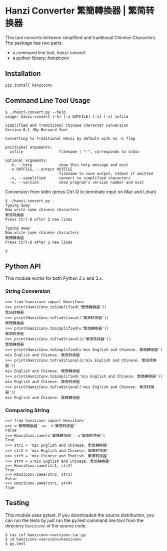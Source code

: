 # Hanzi Converter 繁簡轉換器 | 繁简转换器
This tool converts between simplified and traditional Chinese Characters.  The
package has two parts:

  - a command line tool, hanzi-convert
  - a python library: _hanziconv_

## Installation
    pip install hanziconv

## Command Line Tool Usage
    $ ./hanzi-convert.py --help
    usage: hanzi-convert [-h] [-o OUTFILE] [-s] [-v] infile
    
    Simplified and Traditional Chinese Character Conversion
    Version 0.1 (By Bernard Yue)
    
    Converting to Traditional Hanzi by default with no -s flag
    
    positional arguments:
      infile                filename | "-", corresponds to stdin
    
    optional arguments:
      -h, --help            show this help message and exit
      -o OUTFILE, --output OUTFILE
                            filename to save output, stdout if omitted
      -s, --simplified      convert to simplified characters
      -v, --version         show program's version number and exit

Conversion from stdin (press Ctrl-D to terminate input on Mac and Linun)

    $ ./hanzi-convert.py -
    Typing away 
    Now write some chinese characters
    繁简转换器
    Press Ctrl-D after 2 new lines

    Typing away
    Now write some chinese characters
    繁簡轉換器
    Press Ctrl-D after 2 new lines
    
    $

## Python API

This module works for both Python 2.x and 3.x.

### String Conversion
    >>> from hanziconv import HanziConv
    >>> print(HanziConv.toSimplified('繁簡轉換器'))
    繁简转换器
    >>> print(HanziConv.toTraditional('繁简转换器'))
    繁簡轉換器
    >>> print(HanziConv.toSimplified(u'繁簡轉換器'))
    繁简转换器
    >>> print(HanziConv.toTraditional(u'繁简转换器'))
    繁簡轉換器
    >>> print(HanziConv.toSimplified(u'mix English and Chinese. 繁簡轉換器')
    mix English and Chinese. 繁简转换器
    >>> print(HanziConv.toTraditional(u'mix English and Chinese. 繁简转换器'))
    mix English and Chinese. 繁簡轉換器
    >>> print(HanziConv.toSimplified('mix English and Chinese. 繁簡轉換器'))
    mix English and Chinese. 繁简转换器
    >>> print(HanziConv.toTraditional('mix English and Chinese. 繁简转换器'))
    mix English and Chinese. 繁簡轉換器

### Comparing String
    >>> from hanziconv import HanziConv
    >>> u'繁簡轉換器' ==  u'繁简转换器'
    False
    >>> HanziConv.same(u'繁簡轉換器', u'繁简转换器')
    True
    >>> str1 = 'mix English and Chinese. 繁簡轉換器'
    >>> str2 = 'mix English and Chinese. 繁简转换器'
    >>> str3 = 'mix Chinese and English. 繁简转换器'
    >>> str4 = u'mix English and Chinese. 繁簡轉換器'
    >>> HanziConv.same(str1, str2)
    True
    >>> HanziConv.same(str2, str3)
    False
    >>> HanziConv.same(str1, str4)
    True

## Testing
This module uses pytest.  If you downloaded the source distribution, you can
run the tests by just run the py.test command line tool from the directory
`hanziconv` of the source code.

    $ taz zxf hanziconv-<version>.tar.gz
    $ cd hanziconv-<version>/hanziconv
    $ py.test

